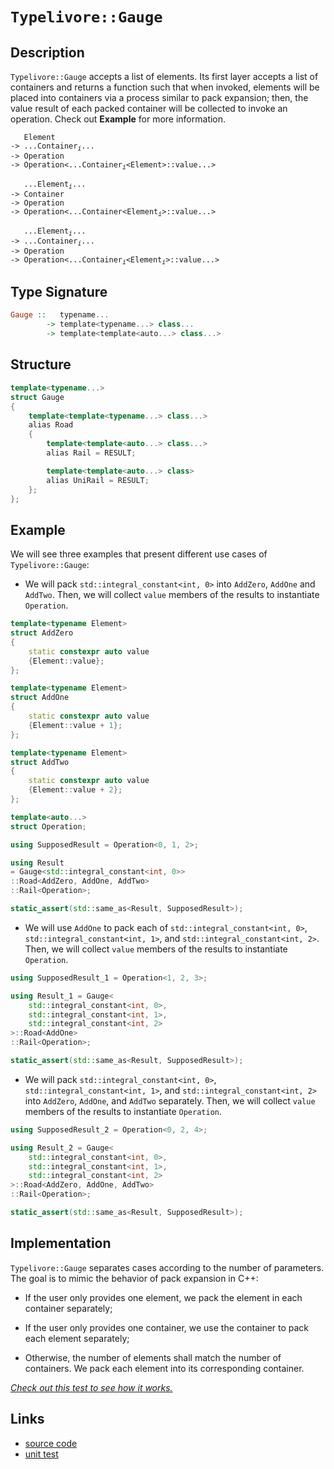 <!-- Copyright 2024 Feng Mofan
SPDX-License-Identifier: Apache-2.0 -->

# `Typelivore::Gauge`

## Description

`Typelivore::Gauge` accepts a list of elements.
Its first layer accepts a list of containers and returns a function such that when invoked, elements will be placed into containers via a process similar to pack expansion;
then, the value result of each packed container will be collected to invoke an operation.
Check out **Example** for more information.
<pre><code>   Element
-> ...Container<sub><i>i</i></sub>...
-> Operation
-> Operation&lt;...Container<sub><i>i</i></sub>&lt;Element&gt;::value...&gt;</code></pre>
<pre><code>   ...Element<sub><i>i</i></sub>...
-> Container
-> Operation
-> Operation&lt;...Container&lt;Element<sub><i>i</i></sub>&gt;::value...&gt;</code></pre>
<pre><code>   ...Element<sub><i>i</i></sub>...
-> ...Container<sub><i>i</i></sub>...
-> Operation
-> Operation<...Container<sub><i>i</i></sub>&lt;Element<sub><i>i</i></sub>&gt;::value...&gt;</code></pre>

## Type Signature

```Haskell
Gauge ::   typename... 
        -> template<typename...> class...
        -> template<template<auto...> class...>
```

## Structure

```C++
template<typename...>
struct Gauge
{
    template<template<typename...> class...>
    alias Road
    {
        template<template<auto...> class...>
        alias Rail = RESULT;

        template<template<auto...> class>
        alias UniRail = RESULT;
    };
};
```

## Example

We will see three examples that present different use cases of `Typelivore::Gauge`:

- We will pack `std::integral_constant<int, 0>` into `AddZero`, `AddOne` and `AddTwo`.
Then, we will collect `value` members of the results to instantiate `Operation`.

```C++
template<typename Element>
struct AddZero 
{ 
    static constexpr auto value
    {Element::value}; 
};

template<typename Element>
struct AddOne
{ 
    static constexpr auto value
    {Element::value + 1}; 
};

template<typename Element>
struct AddTwo
{ 
    static constexpr auto value
    {Element::value + 2}; 
};

template<auto...>
struct Operation;

using SupposedResult = Operation<0, 1, 2>;

using Result 
= Gauge<std::integral_constant<int, 0>>
::Road<AddZero, AddOne, AddTwo>
::Rail<Operation>;

static_assert(std::same_as<Result, SupposedResult>);
```

- We will use `AddOne` to pack each of `std::integral_constant<int, 0>`, `std::integral_constant<int, 1>`, and `std::integral_constant<int, 2>`.
Then, we will collect `value` members of the results to instantiate `Operation`.

```C++
using SupposedResult_1 = Operation<1, 2, 3>;

using Result_1 = Gauge<
    std::integral_constant<int, 0>,
    std::integral_constant<int, 1>,
    std::integral_constant<int, 2>
>::Road<AddOne>
::Rail<Operation>;

static_assert(std::same_as<Result, SupposedResult>);
```

- We will pack `std::integral_constant<int, 0>`, `std::integral_constant<int, 1>`, and `std::integral_constant<int, 2>` into `AddZero`, `AddOne`, and `AddTwo` separately.
Then, we will collect `value` members of the results to instantiate `Operation`.

```C++
using SupposedResult_2 = Operation<0, 2, 4>;

using Result_2 = Gauge<
    std::integral_constant<int, 0>,
    std::integral_constant<int, 1>,
    std::integral_constant<int, 2>
>::Road<AddZero, AddOne, AddTwo>
::Rail<Operation>;

static_assert(std::same_as<Result, SupposedResult>);
```

## Implementation

`Typelivore::Gauge` separates cases according to the number of parameters.
The goal is to mimic the behavior of pack expansion in C++:

- If the user only provides one element, we pack the element in each container separately;

- If the user only provides one container, we use the container to pack each element separately;

- Otherwise, the number of elements shall match the number of containers.
We pack each element into its corresponding container.

[*Check out this test to see how it works.*](https://godbolt.org/#z:OYLghAFBqd5QCxAYwPYBMCmBRdBLAF1QCcAaPECAMzwBtMA7AQwFtMQByARg9KtQYEAysib0QXACx8BBAKoBnTAAUAHpwAMvAFYTStJg1DIApACYAQuYukl9ZATwDKjdAGFUtAK4sGIAKwAzKSuADJ4DJgAcj4ARpjEEmYAnKQADqgKhE4MHt6%2BAcEZWY4C4ZExLPGJXCm2mPalDEIETMQEeT5%2BQfWNOS1tBOXRcQlJqQqt7Z0FPZODw5XV4wCUtqhexMjsHASYLGkGeyaBbgQAnmmMrJgAdPfY9GyCCifYJhoAgpPEXg4A1ABxJheYCYD6fEwAdisX3%2B8P%2BewOR3BpyRhyYxzRl2ubHutze/2QBgUCnxABFMAA3PDbV6Bd5whE/P4Ef7KYioIgAJVQTHQEIR/2hFmFTKF8PRKJOZ32GKxbhBRHxhOJTFJ/wA8ldiJicm9BRL4SyAZTWnRDUaRWLPkajV4skZETjhYFyVqdXqBDLKTS6TLHvtGAR6dgQCAqWIvHd7gbArDbXboeSTgnLRKpZjUbLkVmZUrUCqGUSSWT7p9gMRMEGXgbxRKHRFgP9uUw6K73Wa27QZRWqzWQ0WwyALldUxD00LMwrp9mC0OS%2BqFB6El6GHXE/bHc25Aw8K32yd3drV00fdTaZh6W5A88Q29w5HvDGCQzx/Xk%2B/Nzap3LpWi/zzbErmYPFY2LNUNV9S8NyFE02Q5LlUF5flzz9VFGW/a1JwRWcZTw0553A7BFw1E9dTPN96zgghflNTBzR7aiEWw5itybZ0rg7FcKP1U5oO2AMnmDUNHyjF84wTO1hShFN4wnNjEUAmdlLnLxlWI0iy1uPtqzvUMcPhRsnQPWhuK7C1Tl0gdtIfEccS/QylNzFSXLUjTXxIyDl3ItdYLtYydz3UzuN8yi3AE7NbxEuyn2jIcvyFT95K%2BdMCJzeVs1HXEJIg0sKQvf0qO/QKWz5dBuMQnlyrQy9bLfFLIVkxyvnS7LQMwf5osEDd4KBEEwSEgcNxFNLVPw8bgJyhdvIK9CDPrPqquQmqPxhH87TaybFXUwtNO8ni/OK6S%2BospjvyS9anKFUrstCz1wsi69uoIWLxISxrpOStNFK2tz812mb8vLSs9Ji46Au3Ftu3Mhju17UGbKHcNspai7cO29KiM8rTDsozDpNK3d9xho88b4iLCqvIa7ze58Pqkljmsasb/oAtmzhxDqgaXOa6v8oyoZQiqyeW4XarpBmJ2Zn7IS%2BAB6AAqZWVdV%2BWISV5WABVsCELWVfVhXVeNxXDblyEzECCJiS8LBXTcNAGG2NJ72KiE2q5m4uuEnrir6z50HQAAtBJUBtVjv3mRxkCJARJkwVQ0mIf4C3%2BOLwTWiwXrE59vvDmWFM%2BD2QK9l7eto1l/gD9BNUiaXRXTKPaVjhh48T5PU/T9MRWziNxOFSx/i4PPpbk2Xi5y73hr9iuAWrrWAHdUHrjbjVaaOW7bpOU92tPxO7mFe/TgfRTMEfUoL1LWu27Hy7otkwr42X5fl/4tavNkNEL0qhC8NJikwOgbkV4vC0DZGTR%2B3pTgaFIEPWBZ8Gqy1KsAhQoDwGpTdP1UE2ZJjoHDBEPYlYxAAH1HbzF9m4AhsCv4NUwuGcWVlA4h05LA6utdMCsMDovZexV6Hw1OJA9ciDC5N2QMQpcCQCAQFweGBQNxxHXhQWg2Bv9/6ZEAUosBbwVhoxfm/D%2BQ9v5Q1UQAoBICwHEK4PdU8FMuDwNgYESSRiOKaIIJY7iwJsEykbgQPBIACGYCIbQUhcdWgUKof8Gh2BSA%2BL8QEoJITW5hNeqcCJw8GQxMWr4/BghAm6mCWQ5JMoIkIMwnZBhbg2F114SAUyMpBFOKvt8detIFFKHaNI7JIA5FsAUTKVxKi/6mNcdo3Rr936TH%2BGfJpP8hnqLMagixZhrG8SgW4GBUzYGSEaebZB5i3HLLJp4wapxYk5MIfkxJ5CUmUMENQt4mTI5dPiZcwphgblpIeWc/xuSElvPCXcqZI0GT0Jqow4OodOE10iFC7hG4%2BGWTcA04RTTRFtMkZ0vxPTMB9NOAM/4Jj5kjIZDo%2BMHA1i0E4P4XgfhuC8FQJwNw1hrD/AUBsLYnVzCBB4KQAgmhyVrAANYBEkLcDQkguBQkCBofwGgzAADZ5VmAABzKv0JwSQvAWASA0DA2lWhSAMo4LwBQIAYF8o4FoNYcBYAwEQCADYBA0jqXIJQNABw6AJCiDcTgqhlXyoALTyskP8YAyAY5SFuGYXggDCAkDwHgux/BBAiDEOwKQMhBCKBUOoS1Og9AL11GkTgPAKVUppfyw1nBNTqWdWyVAVB/h%2BsDcG0N4ah6iuWRADwHr6DJy5VwFYvALVWtIBAJA7q0ierIBQCAk7p0gGAFIMwfA6B7GIKaiAsRK2xAiG0c4JbeC7uYMQc4mpYjaEwA4Q9pB3V3lrrQA9ebSBYFiKCRUtBaCmrpS%2B/YhhgDiGffgKsDg8BUivJWhOV71I7B5QEylz7aB4FiLqU9HgsCVtongbVP7wPEFiOoykLB/1IaMPytYVADDAAUAANTwJgBeJ5aU8uTcIUQ4gM2sezWoStug7EGDI6YSw1h9DIdNZANYqAXY5G/QG3BR4hNWEsGYA1qA8PEATRBiTvQr1NBcAwdwnguh6DCBEEYVQxh2OKNkAQMw/BWcyDZhgixRg1B06BgQAxphGYKHYuwun%2BhTCGGZpYlnbBBbs3oeY7QXMWZqGsNlmxtgSDLRwalpB9X0s4E2/1QaQ1hojZ2/4EBcBxv7ZbQdw7yNrAQJgfkYwIBCpAJIQItxkiBChJIcVZhJDyt1f4eVqQEOatINq7ltx5VcHlcq5Iyqpv%2BAlf4dr8qMuVqNSas1vLyNjrteOh1taXWzvnX271bBOBtBYFSKEAamCLidFwZItwuBipjfgIgGnE2ZrY2miQ0guNKB48%2B3QK7C1MGLXS1L6XMtVo4DWp16l/gNpTsQS713btqnu4957Ghis9qnX2gegQzBDq23m61E7UC9oSK6udlP8djAu1dgNGOl3JC4DAmgYCEibu3c%2B49%2B6b389Peey916f13uDA%2Bp9BrX3vrEF%2Bm9WBiNGEAzLvAIHHDge/QaqDyAYM3vg5WpDKH93oZ2AarDOGeV4YI0oIjJGmzbco0wajdGGNMZvax1NHG/uyG47mg1wP9D/pQMyywonYjica4a6TcdOByd8QpsPFgVP0vU5pqPCWGgBecBAVwkW7GmYqK5vQ1mmgF/SI5posXlh%2Bezx55oEWfP2fc00LzwXi9xai03/ILfosd/M7XhL7LkuDvVWlitz6jXI9Rzdu7zYHtPbFcV0r73CeVdJ1amrdWsCJGj8NrVIBAiPfFVCJbUIpWSB68Gux0P1u2E2yO8lO34B7cdXWmnx2vU%2Bo4Bd1tLAFAqQY4qRF8URJhXsysE09Avd2N01fcs0AcA981ghQdwdS1x8oc1tq0Dt61G0/8Q0ACgC05QCsxJlu06dp1CdAgScn9ycUAKC%2B1P8GCxggD/5iEQDkhiEwC3F8DV0ucN1KBecDUhcn0eURCRddMb0JdBApdK1ZdgAP0Fcf0lcSNzdeBgMAstdINVBoM9gDdckEMDVjdUNzgzdMMNMrdeAbdCM/0VdHcyc%2BAqNaN6NGMQJPdZBvc4Cvt/deMj9g9BNk8I9M8Y8mhv15YZFFNrBU9DV08sBgj/MG99NDNe8TMDMa8wsy8cgK9MiygQsS868%2BhPMe9jMCic9G8Fg8iu8/NijfNwsKjO8h91gkt01IdJ9VNst8D/hCDgCSC9gyDV8SB18aDqtSBat6s99UsRttUUhbhAhAh/BZUJVdU5ioRptVsp9OANtzURjhVJB/A2t/BlUFVkhJBkgpUOsuBggENAg2istjVN8BVx9o11j2j7jaC1g8MshnBJAgA%3D%3D)

## Links

- [source code](../../../../conceptrodon/typelivore/gauge.hpp)
- [unit test](../../../../tests/unit/typelivore/gauge.test.hpp)
